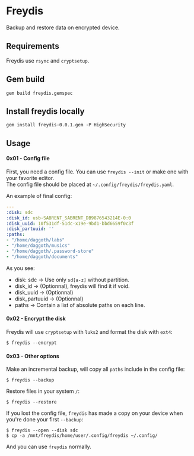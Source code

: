 # Freydis
Backup and restore data on encrypted device.

## Requirements
Freydis use `rsync` and `cryptsetup`.

## Gem build

    gem build freydis.gemspec

## Install freydis locally

    gem install freydis-0.0.1.gem -P HighSecurity

## Usage

#### 0x01 - Config file
First, you need a config file. You can use `freydis --init` or make one with your favorite editor.  
The config file should be placed at `~/.config/freydis/freydis.yaml`.

An example of final config:

```yaml
---
:disk: sdc
:disk_id: usb-SABRENT_SABRENT_DB9876543214E-0:0
:disk_uuid: 10f531df-51dc-x19e-9bd1-bbd6659f0c3f
:disk_partuuid: ''
:paths:
- "/home/daggoth/labs"
- "/home/daggoth/musics"
- "/home/daggoth/.password-store"
- "/home/daggoth/documents"
```

As you see:
+ disk: sdc -> Use only `sd[a-z]` without partition.
+ disk_id -> (Optionnal), freydis will find it if void.
+ disk_uuid -> (Optionnal)
+ disk_partuuid -> (Optionnal)
+ paths -> Contain a list of absolute paths on each line.

#### 0x02 - Encrypt the disk
Freydis will use `cryptsetup` with `luks2` and format the disk with `ext4`:

    $ freydis --encrypt

#### 0x03 - Other options
Make an incremental backup, will copy all `paths` include in the config file:

    $ freydis --backup

Restore files in your system `/`:

    $ freydis --restore

If you lost the config file, `freydis` has made a copy on your device when you're done your first `--backup`:

    $ freydis --open --disk sdc
    $ cp -a /mnt/freydis/home/user/.config/freydis ~/.config/

And you can use `freydis` normally.
